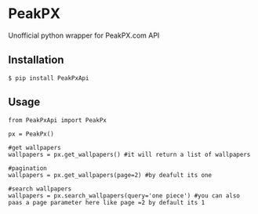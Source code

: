 # PeakPX
Unofficial python wrapper for PeakPX.com API


## Installation
```$ pip install PeakPxApi```

## Usage
```
from PeakPxApi import PeakPx

px = PeakPx()

#get wallpapers
wallpapers = px.get_wallpapers() #it will return a list of wallpapers

#pagination 
wallpapers = px.get_wallpapers(page=2) #by deafult its one

#search wallpapers
wallpapers = px.search_wallpapers(query='one piece') #you can also paas a page parameter here like page =2 by default its 1
```


